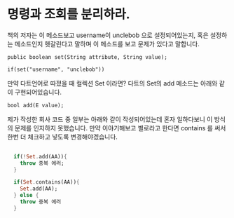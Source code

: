 # 명령과 조회를 분리하라.


책의 저자는 이 메소드보고 username이 unclebob 으로 설정되어있는지, 혹은 설정하는 메소드인지 헷갈린다고 말하며 이 메소드를 보고 문제가 있다고 말합니다.


```
public boolean set(String attribute, String value);

if(set("username", "unclebob"))

```

만약 다트언어로 따졌을 때 컬렉션 Set 이라면? 다트의 Set의 add 메소드는 아래와 같이 구현되어있습니다.

```
bool add(E value);
```

제가 작성한 회사 코드 중 일부는 아래와 같이 작성되어있는데 혼자 일하다보니 이 방식의 문제를 인지하지 못했습니다.
만약 이야기해보고 별로라고 한다면 contains 를 써서 한번 더 체크하고 넣도록 변경해야겠습니다.

```dart
 
  if(!Set.add(AA)){
    throw 중복 에러;
  }

  if(Set.contains(AA)){
    Set.add(AA);
  } else {
    throw 중복 에러
  }
```